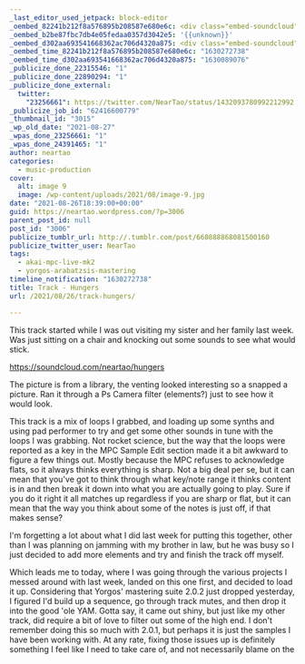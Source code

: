 ```yaml
---
_last_editor_used_jetpack: block-editor
_oembed_82241b212f8a576895b208587e680e6c: <div class="embed-soundcloud"><iframe title="Hungers by NearTao" width="500" height="400" scrolling="no" frameborder="no" src="https://w.soundcloud.com/player/?visual=true&url=https%3A%2F%2Fapi.soundcloud.com%2Ftracks%2F1114140871&show_artwork=true&maxheight=750&maxwidth=500"></iframe></div>
_oembed_b2be87fbc7db4e05fedaa0357d3042e5: '{{unknown}}'
_oembed_d302aa693541668362ac706d4320a875: <div class="embed-soundcloud"><iframe title="Hungers by NearTao" width="750" height="400" scrolling="no" frameborder="no" src="https://w.soundcloud.com/player/?visual=true&url=https%3A%2F%2Fapi.soundcloud.com%2Ftracks%2F1114140871&show_artwork=true&maxheight=1000&maxwidth=750"></iframe></div>
_oembed_time_82241b212f8a576895b208587e680e6c: "1630272738"
_oembed_time_d302aa693541668362ac706d4320a875: "1630089076"
_publicize_done_22315546: "1"
_publicize_done_22890294: "1"
_publicize_done_external:
  twitter:
    "23256661": https://twitter.com/NearTao/status/1432093780992212992
_publicize_job_id: "62416600779"
_thumbnail_id: "3015"
_wp_old_date: "2021-08-27"
_wpas_done_23256661: "1"
_wpas_done_24391465: "1"
author: neartao
categories:
  - music-production
cover:
  alt: image 9
  image: /wp-content/uploads/2021/08/image-9.jpg
date: "2021-08-26T18:39:00+00:00"
guid: https://neartao.wordpress.com/?p=3006
parent_post_id: null
post_id: "3006"
publicize_tumblr_url: http://.tumblr.com/post/660888868081500160
publicize_twitter_user: NearTao
tags:
  - akai-mpc-live-mk2
  - yorgos-arabatzsis-mastering
timeline_notification: "1630272738"
title: Track - Hungers
url: /2021/08/26/track-hungers/

---
```

This track started while I was out visiting my sister and her family last week. Was just sitting on a chair and knocking out some sounds to see what would stick.

https://soundcloud.com/neartao/hungers

The picture is from a library, the venting looked interesting so a snapped a picture. Ran it through a Ps Camera filter (elements?) just to see how it would look.

This track is a mix of loops I grabbed, and loading up some synths and using pad performer to try and get some other sounds in tune with the loops I was grabbing. Not rocket science, but the way that the loops were reported as a key in the MPC Sample Edit section made it a bit awkward to figure a few things out. Mostly because the MPC refuses to acknowledge flats, so it always thinks everything is sharp. Not a big deal per se, but it can mean that you've got to think through what key/note range it thinks content is in and then break it down into what you are actually going to play. Sure if you do it right it all matches up regardless if you are sharp or flat, but it can mean that the way you think about some of the notes is just off, if that makes sense?

I'm forgetting a lot about what I did last week for putting this together, other than I was planning on jamming with my brother in law, but he was busy so I just decided to add more elements and try and finish the track off myself.

Which leads me to today, where I was going through the various projects I messed around with last week, landed on this one first, and decided to load it up. Considering that Yorgos' mastering suite 2.0.2 just dropped yesterday, I figured I'd build up a sequence, go through track mutes, and then drop it into the good 'ole YAM. Gotta say, it came out shiny, but just like my other track, did require a bit of love to filter out some of the high end. I don't remember doing this so much with 2.0.1, but perhaps it is just the samples I have been working with. At any rate, fixing those issues up is definitely something I feel like I need to take care of, and not necessarily blame on the

